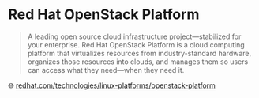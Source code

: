 # Red Hat OpenStack Platform

> A leading open source cloud infrastructure project—stabilized for your enterprise.
> Red Hat OpenStack Platform is a cloud computing platform that virtualizes resources from industry-standard hardware, organizes those resources into clouds, and manages them so users can access what they need—when they need it.

🌐 [redhat.com/technologies/linux-platforms/openstack-platform](https://www.redhat.com/en/technologies/linux-platforms/openstack-platform)
